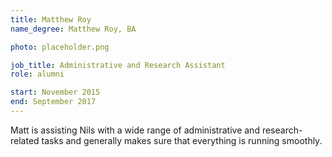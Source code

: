 ```yaml
---
title: Matthew Roy
name_degree: Matthew Roy, BA

photo: placeholder.png

job_title: Administrative and Research Assistant
role: alumni

start: November 2015
end: September 2017
---
```

Matt is assisting Nils with a wide range of administrative and research-related tasks and generally makes sure that everything is running smoothly.
